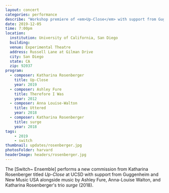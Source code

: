 ```yaml
---
layout: concert
categories: performance
describe: "Workshop premiere of <em>Up-Close</em> with support from Guggenheim and New Music USA."
date: 2019-12-05
time: 7:00pm
location:
  institution: University of California, San Diego
  building:
  venue: Experimental Theatre
  address: Russell Lane at Gilman Drive
  city: San Diego
  state: CA
  zip: 92037
program:
  - composer: Katharina Rosenberger
    title: Up-Close
    year: 2019
  - composer: Ashley Fure
    title: Therefore I Was
    year: 2012
  - composer: Anna Louise-Walton
    title: Uttered
    year: 2018
  - composer: Katharina Rosenberger
    title: surge
    year: 2018
tags:
    - 2019
    - switch
thumbnail: updates/rosenberger.jpg
photosFolder: harvard
headerImage: headers/rosenberger.jpg
---
```


The [Switch~ Ensemble] performs a new commission from Katharina Rosenberger titled <em>Up-Close</em> at UCSD with support from Guggenheim and New Music USA alongside music by Ashley Fure, Anna-Louise Walton, and Katharina Rosenberger's trio <em>surge</em> (2018).
